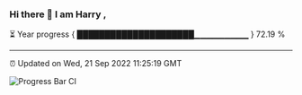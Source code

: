 ### Hi there 👋 I am Harry , 

⏳ Year progress { █████████████████████▁▁▁▁▁▁▁▁▁ } 72.19 %

---

⏰ Updated on Wed, 21 Sep 2022 11:25:19 GMT

![Progress Bar CI](https://github.com/duykhang68/duykhang68/workflows/Progress%20Bar%20CI/badge.svg)
